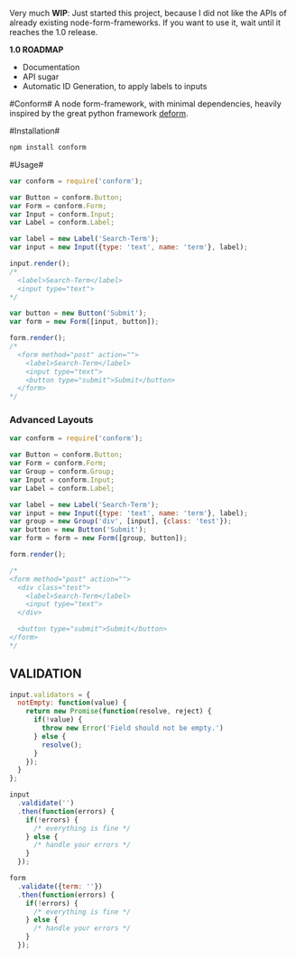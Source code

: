 Very much **WIP**: Just started this project, because I did not like the APIs of already existing node-form-frameworks. If you want to use it, wait until it reaches the 1.0 release.

**1.0 ROADMAP**
- Documentation
- API sugar
- Automatic ID Generation, to apply labels to inputs

#Conform#
A node form-framework, with minimal dependencies, heavily inspired by the great
python framework [deform](http://deform.readthedocs.org/).

#Installation#
```bash
npm install conform
```

#Usage#
```js
var conform = require('conform');

var Button = conform.Button;
var Form = conform.Form;
var Input = conform.Input;
var Label = conform.Label;

var label = new Label('Search-Term');
var input = new Input({type: 'text', name: 'term'}, label);

input.render();
/*
  <label>Search-Term</label>
  <input type="text">
*/

var button = new Button('Submit');
var form = new Form([input, button]);

form.render();
/*
  <form method="post" action="">
    <label>Search-Term</label>
    <input type="text">
    <button type="submit">Submit</button>
  </form>
*/
```

### Advanced Layouts ###
```js
var conform = require('conform');

var Button = conform.Button;
var Form = conform.Form;
var Group = conform.Group;
var Input = conform.Input;
var Label = conform.Label;

var label = new Label('Search-Term');
var input = new Input({type: 'text', name: 'term'}, label);
var group = new Group('div', [input], {class: 'test'});
var button = new Button('Submit');
var form = form = new Form([group, button]);

form.render();

/*
<form method="post" action="">
  <div class="test">
    <label>Search-Term</label>
    <input type="text">
  </div>

  <button type="submit">Submit</button>
</form>
*/

```

## VALIDATION ##
```js
input.validators = {
  notEmpty: function(value) {
    return new Promise(function(resolve, reject) {
      if(!value) {
        throw new Error('Field should not be empty.')
      } else {
        resolve();
      }
    });
  }
};

input
  .valdidate('')
  .then(function(errors) {
    if(!errors) {
      /* everything is fine */
    } else {
      /* handle your errors */
    }
  });

form
  .validate({term: ''})
  .then(function(errors) {
    if(!errors) {
      /* everything is fine */
    } else {
      /* handle your errors */
    }
  });

```

